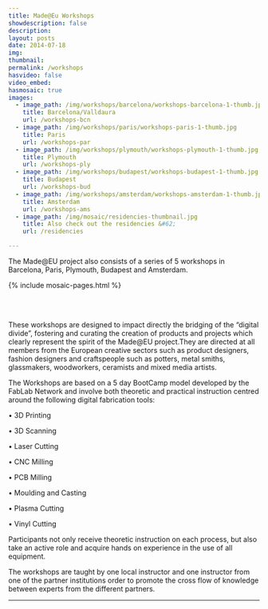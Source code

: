 ```yaml
---
title: Made@Eu Workshops
showdescription: false
description: 
layout: posts
date: 2014-07-18
img: 
thumbnail: 
permalink: /workshops
hasvideo: false
video_embed: 
hasmosaic: true  
images:
  - image_path: /img/workshops/barcelona/workshops-barcelona-1-thumb.jpg
    title: Barcelona/Valldaura
    url: /workshops-bcn
  - image_path: /img/workshops/paris/workshops-paris-1-thumb.jpg
    title: Paris
    url: /workshops-par
  - image_path: /img/workshops/plymouth/workshops-plymouth-1-thumb.jpg
    title: Plymouth
    url: /workshops-ply
  - image_path: /img/workshops/budapest/workshops-budapest-1-thumb.jpg 
    title: Budapest
    url: /workshops-bud
  - image_path: /img/workshops/amsterdam/workshops-amsterdam-1-thumb.jpg
    title: Amsterdam
    url: /workshops-ams
  - image_path: /img/mosaic/residencies-thumbnail.jpg
    title: Also check out the residencies &#62;
    url: /residencies

---
```


The Made@EU project also consists of a series of 5 workshops in Barcelona, Paris, Plymouth, Budapest and Amsterdam.

{% include mosaic-pages.html %}

<br>
<br>

These workshops are designed to impact directly the bridging of the “digital divide”, fostering and curating the creation of products and projects which clearly represent the spirit of the Made@EU project.They are directed at all members from the European creative sectors such as product designers, fashion designers and craftspeople such as potters, metal smiths, glassmakers, woodworkers, ceramists and mixed media artists.

The Workshops are based on a 5 day BootCamp model developed by the FabLab Network and involve both theoretic and practical instruction centred around the following digital fabrication tools:

• 3D Printing

• 3D Scanning

• Laser Cutting

• CNC Milling

• PCB Milling

• Moulding and Casting

• Plasma Cutting

• Vinyl Cutting

Participants not only receive theoretic instruction on each process, but also take an active role and acquire hands on experience in the use of all equipment. 

The workshops are taught by one local instructor and one instructor from one of the partner institutions order to promote the cross flow of knowledge between experts from the different partners.



-------


